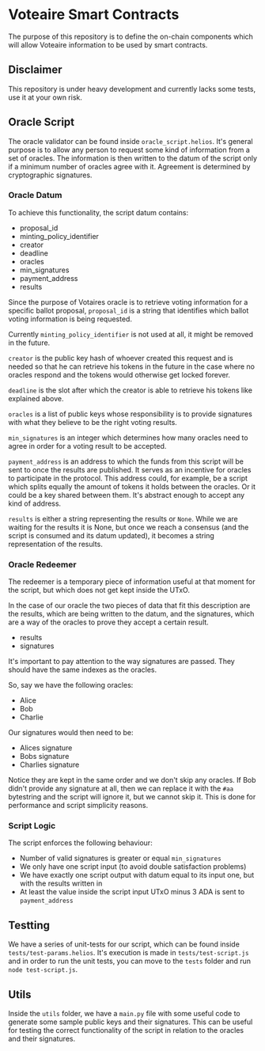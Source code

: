 # Voteaire Smart Contracts

The purpose of this repository is to define the on-chain components which will allow Voteaire information to be used by smart contracts.

## Disclaimer

This repository is under heavy development and currently lacks some tests, use it at your own risk.

## Oracle Script

The oracle validator can be found inside `oracle_script.helios`. It's general purpose is to allow any person to request some kind of information from a set of oracles. The information is then written to the datum of the script only if a minimum number of oracles agree with it. Agreement is determined by cryptographic signatures.

### Oracle Datum

To achieve this functionality, the script datum contains:

* proposal_id
* minting_policy_identifier
* creator
* deadline
* oracles
* min_signatures
* payment_address
* results

Since the purpose of Votaires oracle is to retrieve voting information for a specific ballot proposal, `proposal_id` is a string that identifies which ballot voting information is being requested.

Currently `minting_policy_identifier` is not used at all, it might be removed in the future.

`creator` is the public key hash of whoever created this request and is needed so that he can retrieve his tokens in the future in the case where no oracles respond and the tokens would otherwise get locked forever.

`deadline` is the slot after which the creator is able to retrieve his tokens like explained above.

`oracles` is a list of public keys whose responsibility is to provide signatures with what they believe to be the right voting results.

`min_signatures` is an integer which determines how many oracles need to agree in order for a voting result to be accepted.

`payment_address` is an address to which the funds from this script will be sent to once the results are published. It serves as an incentive for oracles to participate in the protocol. This address could, for example, be a script which splits equally the amount of tokens it holds between the oracles. Or it could be a key shared between them. It's abstract enough to accept any kind of address.

`results` is either a string representing the results or `None`. While we are waiting for the results it is None, but once we reach a consensus (and the script is consumed and its datum updated), it becomes a string representation of the results.

### Oracle Redeemer

The redeemer is a temporary piece of information useful at that moment for the script, but which does not get kept inside the UTxO.

In the case of our oracle the two pieces of data that fit this description are the results, which are being written to the datum, and the signatures, which are a way of the oracles to prove they accept a certain result.

* results
* signatures

It's important to pay attention to the way signatures are passed. They should have the same indexes as the oracles.

So, say we have the following oracles:
* Alice
* Bob
* Charlie

Our signatures would then need to be:
* Alices signature
* Bobs signature
* Charlies signature

Notice they are kept in the same order and we don't skip any oracles. If Bob didn't provide any signature at all, then we can replace it with the `#aa` bytestring and the script will ignore it, but we cannot skip it. This is done for performance and script simplicity reasons.

### Script Logic

The script enforces the following behaviour:

* Number of valid signatures is greater or equal `min_signatures`
* We only have one script input (to avoid double satisfaction problems)
* We have exactly one script output with datum equal to its input one, but with the results written in
* At least the value inside the script input UTxO minus 3 ADA is sent to `payment_address`

## Testting

We have a series of unit-tests for our script, which can be found inside `tests/test-params.helios`. It's execution is made in `tests/test-script.js` and in order to run the unit tests, you can move to the `tests` folder and run `node test-script.js`.

## Utils

Inside the `utils` folder, we have a `main.py` file with some useful code to generate some sample public keys and their signatures. This can be useful for testing the correct functionality of the script in relation to the oracles and their signatures.
